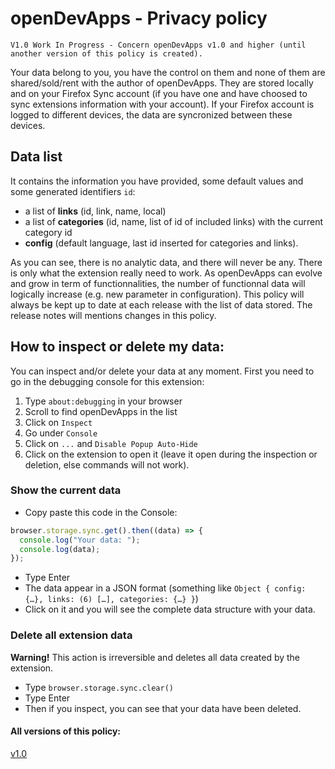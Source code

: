 <!--
    openDevApps - Open quickly local or remote development-related apps, through a small list of links.
    Copyright (C) 2021 Samuel Roland

    This program is free software: you can redistribute it and/or modify
    it under the terms of the GNU General Public License as published by
    the Free Software Foundation, either version 3 of the License, or
    (at your option) any later version.

    This program is distributed in the hope that it will be useful,
    but WITHOUT ANY WARRANTY; without even the implied warranty of
    MERCHANTABILITY or FITNESS FOR A PARTICULAR PURPOSE.  See the
    GNU General Public License for more details.

    You should have received a copy of the GNU General Public License
    along with this program.  If not, see <https://www.gnu.org/licenses/>.
-->
# openDevApps - Privacy policy
    V1.0 Work In Progress - Concern openDevApps v1.0 and higher (until another version of this policy is created).
Your data belong to you, you have the control on them and none of them are shared/sold/rent with the author of openDevApps. They are stored locally and on your Firefox Sync account (if you have one and have choosed to sync extensions information with your account). If your Firefox account is logged to different devices, the data are syncronized between these devices.

## Data list
It contains the information you have provided, some default values and some generated identifiers `id`:
- a list of **links** (id, link, name, local)
- a list of **categories** (id, name, list of id of included links) with the current category id
- **config** (default language, last id inserted for categories and links).

As you can see, there is no analytic data, and there will never be any. There is only what the extension really need to work. As openDevApps can evolve and grow in term of functionnalities, the number of functionnal data will logically increase (e.g. new parameter in configuration). This policy will always be kept up to date at each release with the list of data stored. The release notes will mentions changes in this policy.

## How to inspect or delete my data:
You can inspect and/or delete your data at any moment. First you need to go in the debugging console for this extension:
1. Type `about:debugging` in your browser
1. Scroll to find openDevApps in the list
1. Click on `Inspect`
1. Go under `Console`
1. Click on `...` and `Disable Popup Auto-Hide`
1. Click on the extension to open it (leave it open during the inspection or deletion, else commands will not work).

### Show the current data
- Copy paste this code in the Console:
```javascript
browser.storage.sync.get().then((data) => {
  console.log("Your data: ");
  console.log(data);
});
```
- Type Enter
- The data appear in a JSON format (something like `Object { config: {…}, links: (6) […], categories: {…} }`)
- Click on it and you will see the complete data structure with your data.

### Delete all extension data
**Warning!** This action is irreversible and deletes all data created by the extension.
- Type `browser.storage.sync.clear()`
- Type Enter
- Then if you inspect, you can see that your data have been deleted.

#### All versions of this policy:
[v1.0](https://github.com/samuelroland/openDevApps/blob/v1.0/PRIVACY.md)